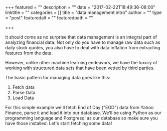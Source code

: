 +++
featured = ""
description = ""
date = "2017-02-22T18:49:36-08:00"
linktitle = ""
categories = []
title = "data management intro"
author = ""
type = "post"
featuredalt = ""
featuredpath = ""

+++


It should come as no surprise that data management is an integral part of analyzing financial data. Not only do you have to manage raw data such as daily stock quotes, you also have to deal with data inflation from extracting features from the data.

However, unlike other machine learning endeavors, we have the luxury of working with structured data sets that have been vetted by third parties.

The basic pattern for managing data goes like this:

1. Fetch data
2. Parse Data
3. Load Data

For this simple example we'll fetch End of Day ("EOD") data from Yahoo Finance, parse it and load it into our database. We'll be using Python as our programming language and Postgresql as our database so make sure you have those installed. Let's start fetching some data!
